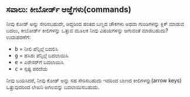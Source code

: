 ## ಸವಾಲು: ಕೀಬೋರ್ಡ್ ಆಜ್ಞೆಗಳು(commands)

ನೀವು ಕೋಡ್ ಅನ್ನು ಸೇರಿಸಬಹುದೇ, ಆದ್ದರಿಂದ ಹಂತದ ಬಣ್ಣದ ಚೌಕಗಳು ಅಥವಾ ಗುಂಡಿಗಳನ್ನು ಕ್ಲಿಕ್ ಮಾಡುವ ಬದಲು, ಕೀಬೋರ್ಡ್ ಕೀಲಿಗಳನ್ನು ಒತ್ತುವ ಮೂಲಕ ನೀವು ವಿಷಯಗಳನ್ನು ಆಗುವಂತೆ ಮಾಡಬಹುದು? ಉದಾಹರಣೆಗೆ:

+ <kbd>b</kbd> = ನೀಲಿ ಪೆನ್ಸಿಲ್ಗೆ ಬದಲಿಸಿ
+ <kbd>g</kbd> = ಹಸಿರು ಪೆನ್ಸಿಲ್ಗೆ ಬದಲಾಯಿಸಿ
+ <kbd>e</kbd> = ಎರೇಸರ್‌ಗೆ ಬದಲಾಯಿಸಿ
+ <kbd>c</kbd> = ಸ್ಪಷ್ಟ ಪರದೆಯ

ನೀವು ಬಯಸಿದರೆ, ನೀವು ಕೋಡ್ ಅನ್ನು ಸಹ ಸೇರಿಸಬಹುದು ಇದರಿಂದ ಬಾಣದ ಕೀಲಿಗಳನ್ನು(arrow keys) ಒತ್ತುವುದರಿಂದ ಲೇಖನಿ ಅಗಲವನ್ನು ಬದಲಾಯಿಸಬಹುದು.